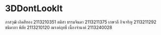 # 3DDontLookIt
ภาสวุฒิ เกิดสีทอง 2113210351
ต​มิ​สา​ ธรรม​จินดา​ 2113211375
เกษวลี กิจเจริญ 2113211292
ชนิดาภา พิลัย 2113210120
ณรงค์ฤทธิ์ เนื่องจำนงค์ 2113240028
